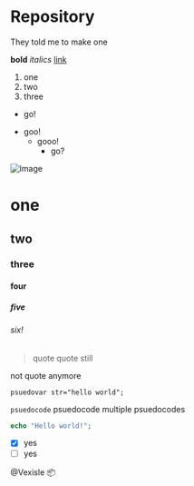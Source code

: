 # Repository
They told me to make one

**bold**
*italics*
[link](https//github.com/Vexisle/)
1. one
2. two
3. three
* go!
- goo!
  - gooo!
    - go?

![Image](https://avatars3.githubusercontent.com/u/22133785?v=3&s=88)
# one
## two
### three
#### four
##### five
###### six!

> quote
quote still

not quote anymore

```
psuedovar str="hello world";
```
`psuedocode`
    psuedocode
    multiple psuedocodes
```php
echo "Hello world!";
```

- [x] yes
- [ ] yes

@Vexisle :package:
